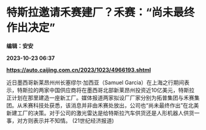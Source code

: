 # 特斯拉邀请禾赛建厂？禾赛：“尚未最终作出决定”
**编辑：安安**

**2023-10-23 06:37**

**https://auto.caijing.com.cn/2023/1023/4966193.shtml**

近日墨西哥新莱昂州州长塞缪尔·加西亚（Samuel Garcia）在上海之行期间表示，特斯拉的两家中国供应商将在墨西哥北部新莱昂州投资近10亿美元，特斯拉正计划在那里建造一座新工厂。媒体报道两家拟设厂厂家分别为拓普集团与禾赛集团。从禾赛科技处获悉，该消息并非由禾赛处放出，公司也“尚未最终作出”在北美新建工厂的决策。对于公司的激光雷达是给特斯拉汽车供货还是人形机器人供货一事，对方则表示并不知情。 (21世纪经济报道)